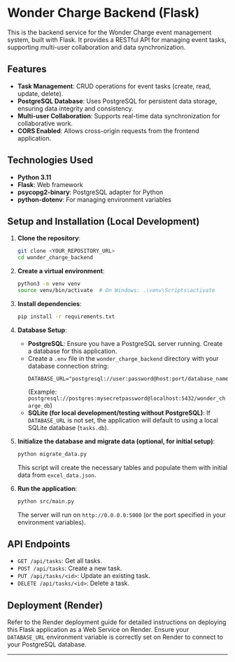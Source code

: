 # Wonder Charge Backend (Flask)

This is the backend service for the Wonder Charge event management system, built with Flask. It provides a RESTful API for managing event tasks, supporting multi-user collaboration and data synchronization.

## Features

- **Task Management**: CRUD operations for event tasks (create, read, update, delete).
- **PostgreSQL Database**: Uses PostgreSQL for persistent data storage, ensuring data integrity and consistency.
- **Multi-user Collaboration**: Supports real-time data synchronization for collaborative work.
- **CORS Enabled**: Allows cross-origin requests from the frontend application.

## Technologies Used

- **Python 3.11**
- **Flask**: Web framework
- **psycopg2-binary**: PostgreSQL adapter for Python
- **python-dotenv**: For managing environment variables

## Setup and Installation (Local Development)

1.  **Clone the repository**:
    ```bash
    git clone <YOUR_REPOSITORY_URL>
    cd wonder_charge_backend
    ```

2.  **Create a virtual environment**:
    ```bash
    python3 -m venv venv
    source venv/bin/activate  # On Windows: .\venv\Scripts\activate
    ```

3.  **Install dependencies**:
    ```bash
    pip install -r requirements.txt
    ```

4.  **Database Setup**:
    *   **PostgreSQL**: Ensure you have a PostgreSQL server running. Create a database for this application.
    *   Create a `.env` file in the `wonder_charge_backend` directory with your database connection string:
        ```
        DATABASE_URL="postgresql://user:password@host:port/database_name"
        ```
        (Example: `postgresql://postgres:mysecretpassword@localhost:5432/wonder_charge_db`)
    *   **SQLite (for local development/testing without PostgreSQL)**: If `DATABASE_URL` is not set, the application will default to using a local SQLite database (`tasks.db`).

5.  **Initialize the database and migrate data (optional, for initial setup)**:
    ```bash
    python migrate_data.py
    ```
    This script will create the necessary tables and populate them with initial data from `excel_data.json`.

6.  **Run the application**:
    ```bash
    python src/main.py
    ```
    The server will run on `http://0.0.0.0:5000` (or the port specified in your environment variables).

## API Endpoints

- `GET /api/tasks`: Get all tasks.
- `POST /api/tasks`: Create a new task.
- `PUT /api/tasks/<id>`: Update an existing task.
- `DELETE /api/tasks/<id>`: Delete a task.

## Deployment (Render)

Refer to the Render deployment guide for detailed instructions on deploying this Flask application as a Web Service on Render. Ensure your `DATABASE_URL` environment variable is correctly set on Render to connect to your PostgreSQL database.

---

